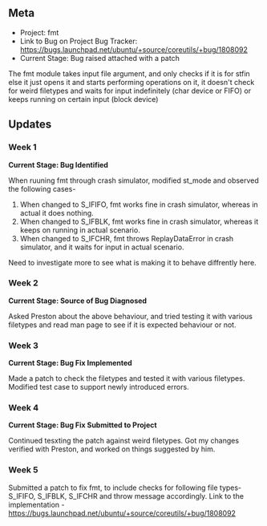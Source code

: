 ## Meta
* Project: fmt
* Link to Bug on Project Bug Tracker: https://bugs.launchpad.net/ubuntu/+source/coreutils/+bug/1808092
* Current Stage: Bug raised attached with a patch  

The fmt module takes input file argument, and only checks if it is for stfin else it just opens it and starts performing operations on it, it doesn't check for weird filetypes and waits for input indefinitely (char device or FIFO) or keeps running on certain input (block device)


## Updates


### Week 1

**Current Stage: Bug Identified**

When ruuning fmt through crash simulator, modified st_mode and observed the following cases-
1. When changed to S_IFIFO, fmt works fine in crash simulator, whereas in actual it does nothing.
2. When changed to S_IFBLK, fmt works fine in crash simulator, whereas it keeps on running in actual scenario.
3. When changed to S_IFCHR, fmt throws ReplayDataError in crash simulator, and it waits for input in actual scenario.

Need to investigate more to see what is making it to behave diffrently here.

### Week 2

**Current Stage: Source of Bug Diagnosed**

Asked Preston about the above behaviour, and tried testing it with various filetypes and read man page to see if it is expected behaviour or not.


### Week 3

**Current Stage: Bug Fix Implemented**

Made a patch to check the filetypes and tested it with various filetypes.
Modified test case to support newly introduced errors.


### Week 4

**Current Stage: Bug Fix Submitted to Project**

Continued tesxting the patch against weird filetypes.
Got my changes verified with Preston, and worked on things suggested by him.


### Week 5

Submitted a patch to fix fmt, to include checks for following file types- S_IFIFO, S_IFBLK, S_IFCHR and throw message accordingly.
Link to the implementation - 
https://bugs.launchpad.net/ubuntu/+source/coreutils/+bug/1808092
